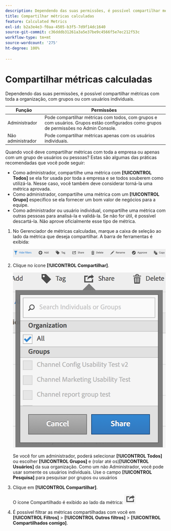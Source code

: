 ```yaml
---
description: Dependendo das suas permissões, é possível compartilhar métricas com toda a organização, com grupos ou com usuários individuais.
title: Compartilhar métricas calculadas
feature: Calculated Metrics
exl-id: b2a3e4e3-f0aa-4505-b3f5-7d9f14dc1640
source-git-commit: c36dddb31261a3a5e37be9c4566f5e7ec212f53c
workflow-type: tm+mt
source-wordcount: '275'
ht-degree: 100%

---
```


# Compartilhar métricas calculadas

Dependendo das suas permissões, é possível compartilhar métricas com toda a organização, com grupos ou com usuários individuais.

| Função | Permissões |
|---|---|
| Administrador | Pode compartilhar métricas com todos, com grupos e com usuários. Grupos estão configurados como grupos de permissões no Admin Console. |
| Não administrador | Pode compartilhar métricas apenas com os usuários individuais. |

Quando você deve compartilhar métricas com toda a empresa ou apenas com um grupo de usuários ou pessoas? Estas são algumas das práticas recomendadas que você pode seguir:

* Como administrador, compartilhe uma métrica com **[!UICONTROL Todos]** se ela for usada por toda a empresa e se todos souberem como utilizá-la. Nesse caso, você também deve considerar torná-la uma métrica aprovada.
* Como administrador, compartilhe uma métrica com um **[!UICONTROL Grupo]** específico se ela fornecer um bom valor de negócios para a equipe.
* Como administrador ou usuário individual, compartilhe uma métrica com outras pessoas para analisá-la e validá-la. Se não for útil, é possível descartá-la. Não aprove oficialmente esse tipo de métrica.

1. No Gerenciador de métricas calculadas, marque a caixa de seleção ao lado da métrica que deseja compartilhar. A barra de ferramentas é exibida:

   ![](assets/cm_task_bar.png)

1. Clique no ícone **[!UICONTROL Compartilhar]**.

   ![](assets/cm_share.png)

   Se você for um administrador, poderá selecionar **[!UICONTROL Todos]** ou escolher **[!UICONTROL Grupos]** e (rolar até os)**[!UICONTROL Usuários]** da sua organização. Como um não Administrador, você pode usar somente os usuários individuais. Use o campo **[!UICONTROL Pesquisa]** para pesquisar por grupos ou usuários

1. Clique em **[!UICONTROL Compartilhar]**.

   O ícone Compartilhado é exibido ao lado da métrica:  ![](assets/share_icon.png)

1. É possível filtrar as métricas compartilhadas com você em **[!UICONTROL Filtros]** > **[!UICONTROL Outros filtros]** > **[!UICONTROL Compartilhados comigo]**.
